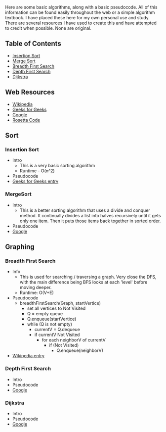 Here are some basic algorithms, along with a basic pseudocode.  All of this information can be found easily throughout the web or a simple algorithm textbook.  I have placed these here for my own personal use and study.  There are several resources I have used to create this and have attempted to credit when possible.  None are original.

## Table of Contents
- [Insertion Sort](#insertion-sort)
- [Merge Sort](#mergesort)
- [Breadth First Search](#breadth-first-search)
- [Depth First Search](#depth-first-search)
- [Dijkstra](#dijkstra)

## Web Resources
- [Wikipedia](https://en.wikipedia.org/wiki/Main_Page)
- [Geeks for Geeks](https://www.geeksforgeeks.org/)
- [Google](http://www.google.com/)
- [Rosetta Code](http://rosettacode.org/wiki/Rosetta_Code)

## Sort
### Insertion Sort
* Intro
	* This is a very basic sorting algorithm
	* Runtime - O(n^2)
* Pseudocode
* [Geeks for Geeks entry](https://www.geeksforgeeks.org/insertion-sort/)

### MergeSort
* Intro
	* This is a better sorting algorithm that uses a divide and conquer method. It continually divides a list into halves recursively until it gets only one item.  Then it puts those items back together in sorted order.
* Pseudocode
* [Google](http://www.google.com)

## Graphing
### Breadth First Search
* Info
	* This is used for searching / traversing a graph.  Very close the DFS, with the main difference being BFS looks at each 'level' before moving deeper. 
	* Runtime:  O(V+E)
* Pseudocode
	* breadthFirstSearch(Graph, startVertice)
		* set all vertices to Not Visited
		* Q = empty queue
		* Q.enqueue(startVertice)
		* while (Q is not empty)
			* currentV = Q.dequeue
			* if currentV Not Visited
				* for each neighborV of currentV
					* if (Not Visited)
						* Q.enqueue(neighborV)
* [Wikipedia entry](https://en.wikipedia.org/wiki/Breadth-first_search)

### Depth First Search
* Intro
* Pseudocode
* [Google](http://www.google.com)

### Dijkstra
* Intro
* Pseudocode
* [Google](http://www.google.com)